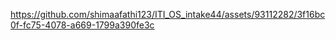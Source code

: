 

https://github.com/shimaafathi123/ITI_OS_intake44/assets/93112282/3f16bc0f-fc75-4078-a669-1799a390fe3c

